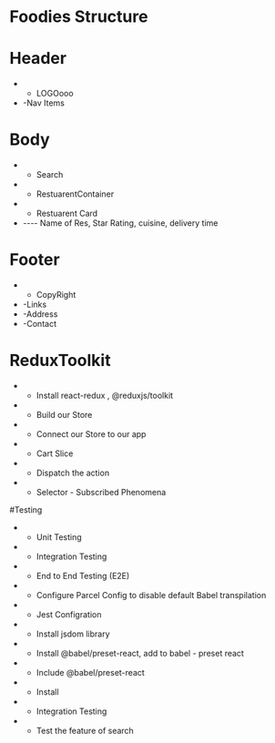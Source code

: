 # Foodies Structure

 # Header  
 * - LOGOooo
 * -Nav Items
 
 # Body
 * - Search
 * - RestuarentContainer
 * - Restuarent Card
 *  ---- Name of Res, Star Rating, cuisine, delivery time
 
 # Footer
 * - CopyRight
 * -Links
 * -Address
 * -Contact

 # ReduxToolkit
 * - Install react-redux , @reduxjs/toolkit
 * - Build our Store
 * - Connect our Store to our app
 * - Cart Slice
 * - Dispatch the action
 * - Selector - Subscribed Phenomena

 #Testing
 * - Unit Testing
 * - Integration Testing
 * - End to End Testing (E2E)
 * - Configure Parcel Config to disable default Babel transpilation
 * - Jest Configration
 * - Install jsdom library
 * - Install @babel/preset-react, add to babel - preset react
 * - Include @babel/preset-react
 * - Install 
 

 * - Integration Testing
* - Test the feature of search
   

 
